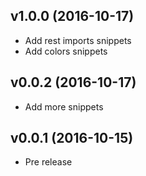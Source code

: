 ## v1.0.0 (2016-10-17)

- Add rest imports snippets
- Add colors snippets

## v0.0.2 (2016-10-17)

- Add more snippets

## v0.0.1 (2016-10-15)

- Pre release
